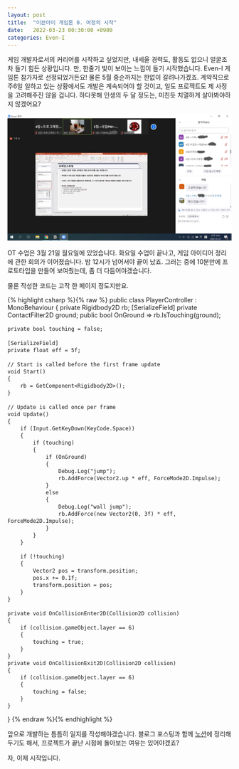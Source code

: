 ```yaml
---
layout: post
title:  "이븐아이 게임톤 0. 여정의 시작"
date:   2022-03-23 00:30:00 +0900
categories: Even-I
---
```


게임 개발자로서의 커리어를 시작하고 싶었지만, 내세울 경력도, 활동도 없으니 얼굴조차 들기 힘든 상황입니다. 만, 한줄기 빛이 보이는 느낌이 들기 시작했습니다. Even-I 게임톤 참가자로 선정되었거든요! 물론 5월 중순까지는 한없이 갈려나가겠죠. 계약직으로 주6일 일하고 있는 상황에서도 개발은 계속되어야 할 것이고, 일도 프로젝트도 제 사정을 고려해주진 않을 겁니다. 하다못해 인생의 두 달 정도는, 미친듯 치열하게 살아봐야하지 않겠어요?

![example](/assets/images/2022-03-23-eveni-01/OT.jpg)

OT 수업은 3월 21일 월요일에 있었습니다. 화요일 수업이 끝나고, 게임 아이디어 정리에 관한 회의가 이어졌습니다. 밤 12시가 넘어서야 끝이 났죠. 그러는 중에 10분만에 프로토타입을 만들어 보여줬는데, 좀 더 다듬어야겠습니다.

물론 작성한 코드는 고작 한 페이지 정도지만요.

{% highlight csharp %}{% raw %}
public class PlayerController : MonoBehaviour
{
    private Rigidbody2D rb;
    [SerializeField]
    private ContactFilter2D ground;
    public bool OnGround => rb.IsTouching(ground);

    private bool touching = false;

    [SerializeField]
    private float eff = 5f;

    // Start is called before the first frame update
    void Start()
    {
        rb = GetComponent<Rigidbody2D>();
    }

    // Update is called once per frame
    void Update()
    {
        if (Input.GetKeyDown(KeyCode.Space))
        {
            if (touching)
            {
                if (OnGround)
                {
                    Debug.Log("jump");
                    rb.AddForce(Vector2.up * eff, ForceMode2D.Impulse);
                } 
                else
                {
                    Debug.Log("wall jump");
                    rb.AddForce(new Vector2(0, 3f) * eff, ForceMode2D.Impulse);
                }
            }
        }

        if (!touching)
        {
            Vector2 pos = transform.position;
            pos.x += 0.1f;
            transform.position = pos;
        }
    }

    private void OnCollisionEnter2D(Collision2D collision)
    {
        if (collision.gameObject.layer == 6)
        {
            touching = true;
        }
    }
    private void OnCollisionExit2D(Collision2D collision)
    {
        if (collision.gameObject.layer == 6)
        {
            touching = false;
        }
    }
}
{% endraw %}{% endhighlight %}

앞으로 개발하는 틈틈히 일지를 작성해야겠습니다. 블로그 포스팅과 함께 [노션][notion_link]에 정리해두기도 해서, 프로젝트가 끝난 시점에 돌아보는 여유는 있어야겠죠?

자, 이제 시작입니다.


[notion_link]:https://mire-giraffe-6df.notion.site/Even-I-749a9dd072c144808f0bc306f1c84c8a